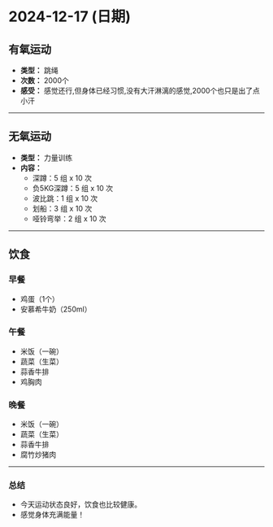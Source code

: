 # 2024-12-17 (日期)

## 有氧运动

*   **类型：** 跳绳
*   **次数：** 2000个
*   **感受：** 感觉还行,但身体已经习惯,没有大汗淋漓的感觉,2000个也只是出了点小汗

---

## 无氧运动

*   **类型：** 力量训练
*   **内容：**
    *   深蹲：5 组 x 10 次
    *   负5KG深蹲：5 组 x 10 次
    *   波比跳：1 组 x 10 次
    *   划船：3 组 x 10 次
    *   哑铃弯举：2 组 x 10 次



---

## 饮食

### 早餐

*   鸡蛋（1个）
*   安慕希牛奶（250ml）


### 午餐

*   米饭（一碗）
*   蔬菜（生菜）
*   蒜香牛排
*   鸡胸肉


### 晚餐

*   米饭（一碗）
*   蔬菜（生菜）
*   蒜香牛排
*   腐竹炒猪肉

---
### 总结

*   今天运动状态良好，饮食也比较健康。
*   感觉身体充满能量！